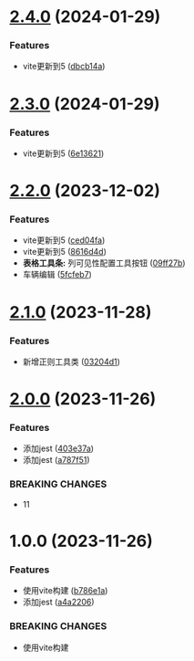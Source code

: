 # [2.4.0](https://github.com/dongjak-extensions/lang-ts/compare/v2.3.0...v2.4.0) (2024-01-29)


### Features

* vite更新到5 ([dbcb14a](https://github.com/dongjak-extensions/lang-ts/commit/dbcb14a9ca489059a8c61dadd5f3e9ec024c9ebe))

# [2.3.0](https://github.com/dongjak-extensions/lang-ts/compare/v2.2.0...v2.3.0) (2024-01-29)


### Features

* vite更新到5 ([6e13621](https://github.com/dongjak-extensions/lang-ts/commit/6e136216d085ea4e13c9a4e7e3ab1c030de6d9a3))

# [2.2.0](https://github.com/dongjak-extensions/lang-ts/compare/v2.1.0...v2.2.0) (2023-12-02)


### Features

* vite更新到5 ([ced04fa](https://github.com/dongjak-extensions/lang-ts/commit/ced04fa6c443c5871f4021a43f69b740fc3a6e95))
* vite更新到5 ([8616d4d](https://github.com/dongjak-extensions/lang-ts/commit/8616d4dca43801ed907acc2fc8a293e1a446b874))
* **表格工具条:** 列可见性配置工具按钮 ([09ff27b](https://github.com/dongjak-extensions/lang-ts/commit/09ff27be697ab2c652b719e1044bb3cc91e8441f))
* 车辆编辑 ([5fcfeb7](https://github.com/dongjak-extensions/lang-ts/commit/5fcfeb719fb35944e85e70c52ea667d5837eb699))

# [2.1.0](https://github.com/dongjak-extensions/lang-ts/compare/v2.0.0...v2.1.0) (2023-11-28)


### Features

* 新增正则工具类 ([03204d1](https://github.com/dongjak-extensions/lang-ts/commit/03204d1d333e3d15972e2f9e67b6e95f203c5f10))

# [2.0.0](https://github.com/dongjak-extensions/lang-ts/compare/v1.0.0...v2.0.0) (2023-11-26)


### Features

* 添加jest ([403e37a](https://github.com/dongjak-extensions/lang-ts/commit/403e37af75a0174755e3a4b39a2c5da0b520260b))
* 添加jest ([a787f51](https://github.com/dongjak-extensions/lang-ts/commit/a787f5177d9e118155ff153e46c5740d1b3f3c28))


### BREAKING CHANGES

* 11

# 1.0.0 (2023-11-26)


### Features

* 使用vite构建 ([b786e1a](https://github.com/dongjak-extensions/lang-ts/commit/b786e1aa34feca19a3abeca35d8588ee1f6cafb9))
* 添加jest ([a4a2206](https://github.com/dongjak-extensions/lang-ts/commit/a4a2206db89e81c44d6fe255f5c1dd3927c776e7))


### BREAKING CHANGES

* 使用vite构建
